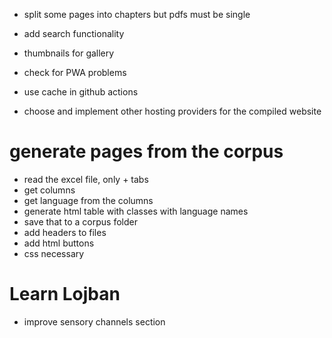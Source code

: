 * split some pages into chapters but pdfs must be single
* add search functionality

* thumbnails for gallery
* check for PWA problems
* use cache in github actions
* choose and implement other hosting providers for the compiled website

#  generate pages from the corpus

* read the excel file, only + tabs
* get columns
* get language from the columns
* generate html table with classes with language names
* save that to a corpus folder
* add headers to files
* add html buttons
* css necessary

# Learn Lojban

* improve sensory channels section